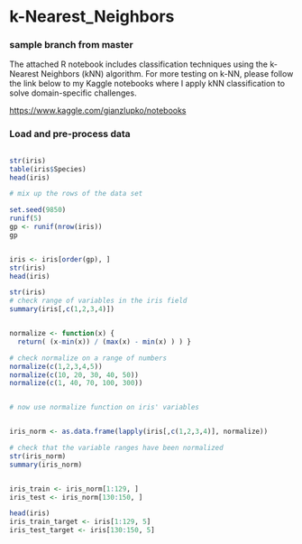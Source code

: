 # k-Nearest_Neighbors

### sample branch from master 

The attached R notebook includes classification techniques using the k-Nearest Neighbors (kNN) algorithm. For more testing on k-NN, please follow the link below to my Kaggle notebooks where I apply kNN classification to solve domain-specific challenges. 

https://www.kaggle.com/gianzlupko/notebooks

### Load and pre-process data 
```r data(iris)

str(iris) 
table(iris$Species) 
head(iris) 

# mix up the rows of the data set 

set.seed(9850)
runif(5)
gp <- runif(nrow(iris)) 
gp


iris <- iris[order(gp), ]
str(iris) 
head(iris) 

str(iris)
# check range of variables in the iris field 
summary(iris[,c(1,2,3,4)]) 


normalize <- function(x) { 
  return( (x-min(x)) / (max(x) - min(x) ) ) } 

# check normalize on a range of numbers 
normalize(c(1,2,3,4,5))
normalize(c(10, 20, 30, 40, 50)) 
normalize(c(1, 40, 70, 100, 300))


# now use normalize function on iris' variables 


iris_norm <- as.data.frame(lapply(iris[,c(1,2,3,4)], normalize))

# check that the variable ranges have been normalized 
str(iris_norm)
summary(iris_norm)


iris_train <- iris_norm[1:129, ]
iris_test <- iris_norm[130:150, ]

head(iris)
iris_train_target <- iris[1:129, 5]
iris_test_target <- iris[130:150, 5]

```
